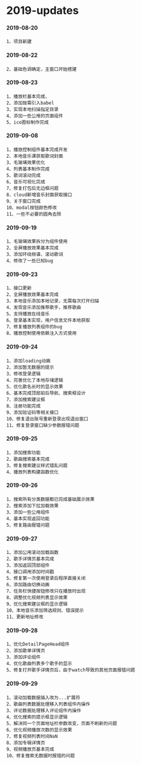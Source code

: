 # 2019-updates#### 2019-08-20    1、项目新建#### 2019-08-22    2、基础色调确定，主窗口开始搭建#### 2019-08-23    1、播放栏基本完成，    2、添加按需引入babel    3、实现本地扫描指定目录    4、添加一些公用的页面组件    5、ico图标制作完成#### 2019-09-08    1、播放控制组件基本完成开发    2、本地音乐课获取歌词封面    3、毛玻璃效果优化    4、列表基本制作完成    5、歌词滚动完成    6、音乐可视化完成    7、修复打包后无边框问题    8、cloud新增音乐封面获取接口    9、关于窗口完成    10、modal按钮颜色修改    11、一些不必要的圆角去除#### 2019-09-19    1、毛玻璃效果拆分为组件使用    2、全屏播放效果基本完成    3、添加环绕频谱、滚动歌词    4、修改了一些已知bug#### 2019-09-23    1、接口更新    2、全屏播放效果基本完成    3、本地音乐添加本地记录，无需每次打开扫描    4、发现音乐添加推荐歌手，推荐歌曲    5、支持播放在线音乐    6、登录基本实现，用户信息文件本地获取    7、修复播放列表组件的bug    8、播放控制使用依赖注入方式使用#### 2019-09-24    1、添加loading动画    2、添加暂无数据的提示    3、修改登录逻辑    4、完善优化了本地存储逻辑    5、优化歌名长时的显示效果    6、基本完成顶部前后导航、搜索框设计    7、添加搜索建议框    8、注册功能完成    9、添加验证码等相关接口    10、修复退出账号重新登录出现退出窗口    11、修复登录窗口缺少参数报错问题#### 2019-09-25    1、添加搜索功能    2、歌曲搜索基本完成    3、修复搜索建议样式错乱问题    4、播放列表构建函数优化#### 2019-09-26    1、搜索所有分类数据都已完成基础展示效果    2、搜索添加下拉加载效果    3、添加一些公用组件    4、基本实现返回功能    5、修复路由报错问题#### 2019-09-27    1、添加公用滚动加载函数    2、歌手详情页基本完成    3、添加返回顶部组件    4、接口调用添加时间戳    5、修复第一次使用登录后程序直接关闭    6、添加路由切换动画    7、任务栏快捷按钮修改只在播放时出现    8、调整优化视频列表显示效果    9、优化搜索建议框的显示逻辑    10、本地音乐添加筛选规则、错误提示    11、更新地址修改#### 2019-09-28    1、优化DetailPageHead组件    2、添加歌单详情页    3、添加评论组件    4、优化歌曲列表多个歌手的显示    5、修复打开歌手详情页后，由于watch导致的其他页面报错问题#### 2019-09-29    1、滚动加载数据插入改为...扩展符    2、歌曲列表数据处理移入列表组件内操作    3、评论数据处理移入评论组件内操作    4、优化搜索的提示框显示逻辑    5、解决同一个页面地址栏参数改变，页面不刷新的问题    6、优化视频播放次数的显示效果    7、修复视频列表时间NaN    8、添加专辑详情页    9、视频播放页基本完成    10、修复搜索无数据时报错的问题